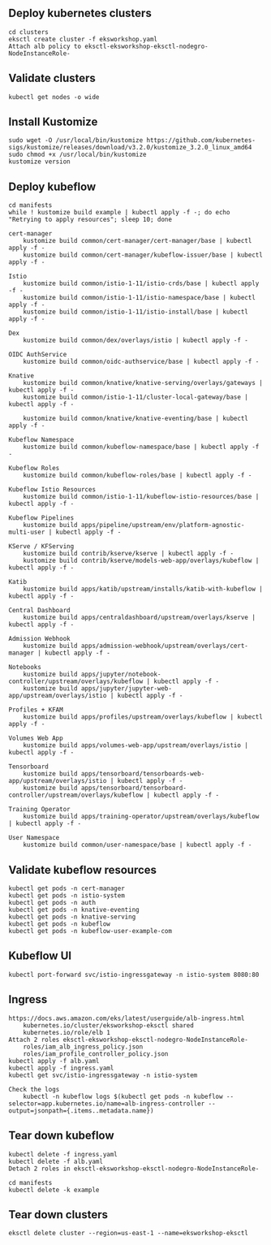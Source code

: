 ## Deploy kubernetes clusters
    cd clusters
    eksctl create cluster -f eksworkshop.yaml
    Attach alb policy to eksctl-eksworkshop-eksctl-nodegro-NodeInstanceRole-

## Validate clusters
    kubectl get nodes -o wide
    


## Install Kustomize
    sudo wget -O /usr/local/bin/kustomize https://github.com/kubernetes-sigs/kustomize/releases/download/v3.2.0/kustomize_3.2.0_linux_amd64
    sudo chmod +x /usr/local/bin/kustomize
    kustomize version

## Deploy kubeflow
    cd manifests
    while ! kustomize build example | kubectl apply -f -; do echo "Retrying to apply resources"; sleep 10; done

    cert-manager
        kustomize build common/cert-manager/cert-manager/base | kubectl apply -f -
        kustomize build common/cert-manager/kubeflow-issuer/base | kubectl apply -f -

    Istio
        kustomize build common/istio-1-11/istio-crds/base | kubectl apply -f -
        kustomize build common/istio-1-11/istio-namespace/base | kubectl apply -f -
        kustomize build common/istio-1-11/istio-install/base | kubectl apply -f -

    Dex
        kustomize build common/dex/overlays/istio | kubectl apply -f -

    OIDC AuthService
        kustomize build common/oidc-authservice/base | kubectl apply -f -

    Knative
        kustomize build common/knative/knative-serving/overlays/gateways | kubectl apply -f -
        kustomize build common/istio-1-11/cluster-local-gateway/base | kubectl apply -f -

        kustomize build common/knative/knative-eventing/base | kubectl apply -f -

    Kubeflow Namespace
        kustomize build common/kubeflow-namespace/base | kubectl apply -f -

    Kubeflow Roles
        kustomize build common/kubeflow-roles/base | kubectl apply -f -

    Kubeflow Istio Resources
        kustomize build common/istio-1-11/kubeflow-istio-resources/base | kubectl apply -f -

    Kubeflow Pipelines
        kustomize build apps/pipeline/upstream/env/platform-agnostic-multi-user | kubectl apply -f -

    KServe / KFServing
        kustomize build contrib/kserve/kserve | kubectl apply -f -
        kustomize build contrib/kserve/models-web-app/overlays/kubeflow | kubectl apply -f -

    Katib
        kustomize build apps/katib/upstream/installs/katib-with-kubeflow | kubectl apply -f -

    Central Dashboard
        kustomize build apps/centraldashboard/upstream/overlays/kserve | kubectl apply -f -

    Admission Webhook
        kustomize build apps/admission-webhook/upstream/overlays/cert-manager | kubectl apply -f -

    Notebooks
        kustomize build apps/jupyter/notebook-controller/upstream/overlays/kubeflow | kubectl apply -f -
        kustomize build apps/jupyter/jupyter-web-app/upstream/overlays/istio | kubectl apply -f -

    Profiles + KFAM
        kustomize build apps/profiles/upstream/overlays/kubeflow | kubectl apply -f -

    Volumes Web App
        kustomize build apps/volumes-web-app/upstream/overlays/istio | kubectl apply -f -

    Tensorboard
        kustomize build apps/tensorboard/tensorboards-web-app/upstream/overlays/istio | kubectl apply -f -
        kustomize build apps/tensorboard/tensorboard-controller/upstream/overlays/kubeflow | kubectl apply -f -

    Training Operator
        kustomize build apps/training-operator/upstream/overlays/kubeflow | kubectl apply -f -

    User Namespace
        kustomize build common/user-namespace/base | kubectl apply -f -

## Validate kubeflow resources
    kubectl get pods -n cert-manager
    kubectl get pods -n istio-system
    kubectl get pods -n auth
    kubectl get pods -n knative-eventing
    kubectl get pods -n knative-serving
    kubectl get pods -n kubeflow
    kubectl get pods -n kubeflow-user-example-com

## Kubeflow UI
    kubectl port-forward svc/istio-ingressgateway -n istio-system 8080:80

## Ingress
    https://docs.aws.amazon.com/eks/latest/userguide/alb-ingress.html
        kubernetes.io/cluster/eksworkshop-eksctl shared
        kubernetes.io/role/elb 1
    Attach 2 roles eksctl-eksworkshop-eksctl-nodegro-NodeInstanceRole-
        roles/iam_alb_ingress_policy.json
        roles/iam_profile_controller_policy.json
    kubectl apply -f alb.yaml
    kubectl apply -f ingress.yaml
    kubectl get svc/istio-ingressgateway -n istio-system

    Check the logs
        kubectl -n kubeflow logs $(kubectl get pods -n kubeflow --selector=app.kubernetes.io/name=alb-ingress-controller --output=jsonpath={.items..metadata.name})

## Tear down kubeflow
    kubectl delete -f ingress.yaml
    kubectl delete -f alb.yaml
    Detach 2 roles in eksctl-eksworkshop-eksctl-nodegro-NodeInstanceRole-

    cd manifests
    kubectl delete -k example

## Tear down clusters
    eksctl delete cluster --region=us-east-1 --name=eksworkshop-eksctl
